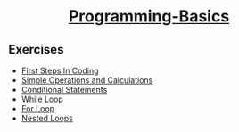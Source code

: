 ﻿# <a href="https://softuni.bg/trainings/2179/programming-basics-with-csharp-november-2018" rel="Programming-Basics"><p align="center"> Programming-Basics <p></a>

## Exercises
- <a href= "https://github.com/SlaviSavov/SoftUni-Homeworks/tree/master/01.%20Programming%20Basics/01.First-Steps-in-Coding"> First Steps In Coding </a>
- <a href= "https://github.com/SlaviSavov/SoftUni-Homeworks/tree/master/01.%20Programming%20Basics/02.Simple-Operations-and-Calculations" > Simple Operations and Calculations </a>
- <a href= "https://github.com/SlaviSavov/SoftUni-Homeworks/tree/master/01.%20Programming%20Basics/03.Conditional-Statements" > Conditional Statements </a>
- <a href= "https://github.com/SlaviSavov/SoftUni-Homeworks/tree/master/01.%20Programming%20Basics/04.While-Loop" > While Loop </a>
- <a href= "https://github.com/SlaviSavov/SoftUni-Homeworks/tree/master/01.%20Programming%20Basics/05.For-Loop" > For Loop </a>
- <a href= "https://github.com/SlaviSavov/SoftUni-Homeworks/tree/master/01.%20Programming%20Basics/06.Nested-Loops" > Nested Loops </a>

